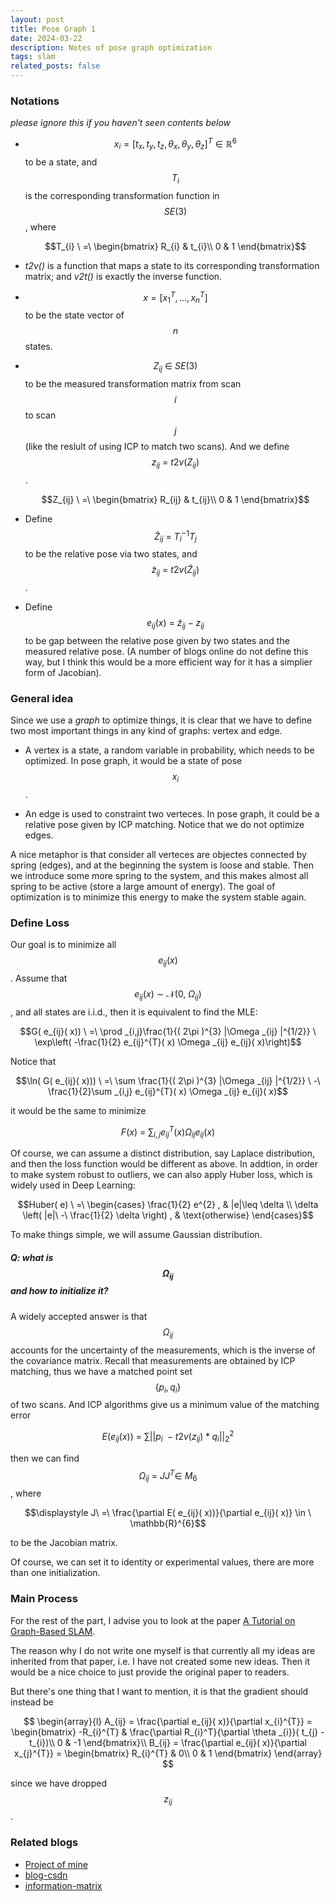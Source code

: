 ```yaml
---
layout: post
title: Pose Graph 1
date: 2024-03-22
description: Notes of pose graph optimization
tags: slam
related_posts: false
---
```


### Notations 

*please ignore this if you haven't seen contents below*

-   $$ x_{i} =[ t_{x} ,t_{y} ,t_{z} ,\theta_{x} ,\theta_{y} ,\theta_{z}]^{T} \in \mathbb{R}^6 $$
    to be a state, and $$T_{i}$$ is the corresponding transformation
    function in $$SE(3)$$, where

    $$T_{i} \ =\ \begin{bmatrix}
    R_{i} & t_{i}\\
    0 & 1
    \end{bmatrix}$$

-   *t2v()* is a function that maps a state to its corresponding
    transformation matrix; and *v2t()* is exactly the inverse function.

-   $$ x = [x_{1}^{T} , ..., x_{n}^{T}] $$ to
    be the state vector of $$n$$ states.

-   $$\displaystyle Z_{ij} \ \in \ SE( 3)$$ to be the measured
    transformation matrix from scan $$\displaystyle i$$ to scan
    $$\displaystyle j$$ (like the reslult of using ICP to match two
    scans). And we define $$\displaystyle z_{ij} \ =\ t2v( Z_{ij})$$.

    $$Z_{ij} \ =\ \begin{bmatrix}
    R_{ij} & t_{ij}\\
    0 & 1
    \end{bmatrix}$$

-   Define $$\displaystyle \tilde{Z}_{ij} \ =\ T_{i}^{-1} T_{j}$$ to be
    the relative pose via two states, and
    $$\displaystyle \tilde{z}_{ij} \ =\ t2v\left(\tilde{Z}_{ij}\right)$$.

-   Define $$\displaystyle e_{ij}( x) \ =\ \tilde{z}_{ij} -z_{ij}$$ to be
    gap between the relative pose given by two states and the measured
    relative pose. (A number of blogs online do not define this way, but
    I think this would be a more efficient way for it has a simplier
    form of Jacobian).

### General idea

Since we use a *graph* to optimize things, it is clear that we have to
define two most important things in any kind of graphs: vertex and edge.

-   A vertex is a state, a random variable in probability, which needs
    to be optimized. In pose graph, it would be a state of pose
    $$\displaystyle x_{i}$$.

-   An edge is used to constraint two verteces. In pose graph, it could
    be a relative pose given by ICP matching. Notice that we do not
    optimize edges.

A nice metaphor is that consider all verteces are objectes connected by
spring (edges), and at the beginning the system is loose and stable.
Then we introduce some more spring to the system, and this makes almost
all spring to be active (store a large amount of energy). The goal of
optimization is to minimize this energy to make the system stable again.

### Define Loss

Our goal is to minimize all $$\displaystyle e_{ij}( x)$$. Assume that
$$\displaystyle e_{ij}( x) \ \sim \ \mathcal{N}( 0,\ \Omega _{ij})$$, and
all states are i.i.d., then it is equivalent to find the MLE:

$$G( e_{ij}( x)) \ =\ \prod _{i,j}\frac{1}{( 2\pi )^{3} |\Omega _{ij} |^{1/2}} \ \exp\left( -\frac{1}{2} e_{ij}^{T}( x) \Omega _{ij} e_{ij}( x)\right)$$

Notice that

$$\ln( G( e_{ij}( x))) \ =\ \sum \frac{1}{( 2\pi )^{3} |\Omega _{ij} |^{1/2}} \ -\ \frac{1}{2}\sum _{i,j} e_{ij}^{T}( x) \Omega _{ij} e_{ij}( x)$$

it would be the same to minimize

$$F( x) \ =\ \sum _{i,j} e_{ij}^{T}( x) \Omega _{ij} e_{ij}( x)$$ 

Of course, we can assume a distinct distribution, say Laplace distribution,
and then the loss function would be different as above. In addtion, in
order to make system robust to outliers, we can also apply Huber loss,
which is widely used in Deep Learning: 

$$Huber( e) \ =\ \begin{cases}
\frac{1}{2} e^{2} , & |e|\leq \delta \\
\delta \left( |e|\ -\ \frac{1}{2} \delta \right) , & \text{otherwise}
\end{cases}$$ 

To make things simple, we will assume Gaussian
distribution.

##### Q: what is $$\displaystyle \Omega _{ij}$$ and how to initialize it?

A widely accepted answer is that $$\displaystyle \Omega _{ij}$$ accounts
for the uncertainty of the measurements, which is the inverse of the
covariance matrix. Recall that measurements are obtained by ICP
matching, thus we have a matched point set
$$\displaystyle \{p_{i} ,q_{i}\}$$ of two scans. And ICP algorithms give
us a minimum value of the matching error

$$E(e_{ij}( x)) \ =\ \sum ||p_{i} \ -t2v( z_{ij}) *q_{i} ||_{2}^{2} $$

then we can find $$\displaystyle \Omega _{ij} \ =\ JJ^{T} \in \ M_{6}$$, where

$$\displaystyle J\ =\ \frac{\partial E( e_{ij}( x))}{\partial e_{ij}( x)} \in \ \mathbb{R}^{6}$$

to be the Jacobian matrix.

Of course, we can set it to identity or experimental values, there are
more than one initialization.

### Main Process

For the rest of the part, I advise you to look at the paper [A Tutorial on Graph-Based SLAM](https://ieeexplore.ieee.org/document/5681215). 

The reason why I do not write one myself is that currently all my ideas are inherited from that paper, i.e. I have not created some new ideas. Then it would be a nice choice to just provide the original paper to readers.

But there's one thing that I want to mention, it is that the gradient should instead be 

$$ \begin{array}{l}
A_{ij} =  \frac{\partial e_{ij}( x)}{\partial x_{i}^{T}}  = \begin{bmatrix}
-R_{i}^{T} & \frac{\partial R_{i}^T}{\partial \theta _{i}}( t_{j} -t_{i})\\
0 & -1
\end{bmatrix}\\
B_{ij} = \frac{\partial e_{ij}( x)}{\partial x_{j}^{T}}  = \begin{bmatrix}
R_{i}^{T} & 0\\
0 & 1
\end{bmatrix}
\end{array} $$

since we have dropped $$z_{ij}$$.

### Related blogs

- [Project of mine](https://github.com/xiaojxkevin/learning_slam/tree/main/pose-graph/project)
- [blog-csdn](https://blog.csdn.net/u010507357/article/details/108540110)
- [information-matrix](https://robotics.stackexchange.com/questions/22451/calculate-information-matrix-for-graph-slam)

